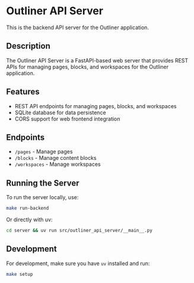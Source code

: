 # Outliner API Server

This is the backend API server for the Outliner application.

## Description

The Outliner API Server is a FastAPI-based web server that provides REST APIs for managing pages, blocks, and workspaces for the Outliner application.

## Features

- REST API endpoints for managing pages, blocks, and workspaces
- SQLite database for data persistence
- CORS support for web frontend integration

## Endpoints

- `/pages` - Manage pages
- `/blocks` - Manage content blocks
- `/workspaces` - Manage workspaces

## Running the Server

To run the server locally, use:

```bash
make run-backend
```

Or directly with uv:

```bash
cd server && uv run src/outliner_api_server/__main__.py
```

## Development

For development, make sure you have `uv` installed and run:

```bash
make setup
```